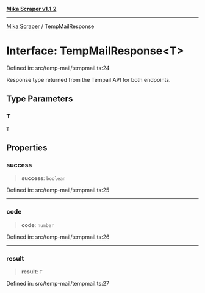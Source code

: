 [**Mika Scraper v1.1.2**](../README.md)

***

[Mika Scraper](../README.md) / TempMailResponse

# Interface: TempMailResponse\<T\>

Defined in: src/temp-mail/tempmail.ts:24

Response type returned from the Tempail API for both endpoints.

## Type Parameters

### T

`T`

## Properties

### success

> **success**: `boolean`

Defined in: src/temp-mail/tempmail.ts:25

***

### code

> **code**: `number`

Defined in: src/temp-mail/tempmail.ts:26

***

### result

> **result**: `T`

Defined in: src/temp-mail/tempmail.ts:27
